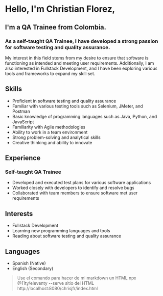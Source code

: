# Hello, I'm Christian Florez,
## I'm a **QA Trainee** from Colombia.

### As a self-taught QA Trainee, I have developed a strong passion for software testing and quality assurance.

My interest in this field stems from my desire to ensure that software is functioning as intended and meeting user requirements. Additionally, I am also interested in Fullstack Development, and I have been exploring various tools and frameworks to expand my skill set.

## Skills

- Proficient in software testing and quality assurance
- Familiar with various testing tools such as Selenium, JMeter, and Postman
- Basic knowledge of programming languages such as Java, Python, and JavaScript
- Familiarity with Agile methodologies
- Ability to work in a team environment
- Strong problem-solving and analytical skills
- Creative thinking and ability to innovate

## Experience

### Self-taught QA Trainee

- Developed and executed test plans for various software applications
- Worked closely with developers to identify and resolve bugs
- Collaborated with team members to ensure software met user requirements

## Interests

- Fullstack Development
- Learning new programming languages and tools
- Reading about software testing and quality assurance

## Languages

- Spanish (Native)
- English (Secondary)

> Use el comando para hacer de mi markdown un HTML npx @11ty/eleventy --serve 
> sitio del HTML http://localhost:8080/chrisjfr/index.html